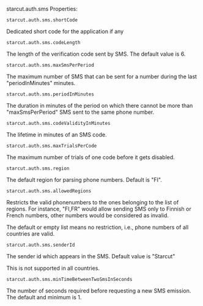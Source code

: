 
starcut.auth.sms
Properties: 

```starcut.auth.sms.shortCode``` 

Dedicated short code for the application if any


```starcut.auth.sms.codeLength```

The length of the verification code sent by SMS. The default value is 6.


```starcut.auth.sms.maxSmsPerPeriod```

The maximum number of SMS that can be sent for a number during the last "periodInMinutes" minutes.


```starcut.auth.sms.periodInMinutes```

The duration in minutes of the period on which there cannot be more than "maxSmsPerPeriod" SMS sent to the same phone number.


```starcut.auth.sms.codeValidityInMinutes```

The lifetime in minutes of an SMS code.


```starcut.auth.sms.maxTrialsPerCode```

The maximum number of trials of one code before it gets disabled.


```starcut.auth.sms.region```

The default region for parsing phone numbers. Default is "FI".


```starcut.auth.sms.allowedRegions```

Restricts the valid phonenumbers to the ones belonging to the list of regions.
For instance, "FI,FR" would allow sending SMS only to Finnish or French numbers,
other numbers would be considered as invalid.

The default or empty list means no restriction, i.e., phone numbers of all countries are valid.


```starcut.auth.sms.senderId```

The sender id which appears in the SMS. Default value is "Starcut"

This is not supported in all countries.


```starcut.auth.sms.minTimeBetweenTwoSmsInSeconds```

The number of seconds required before requesting a new SMS emission. The default and minimum is 1.


